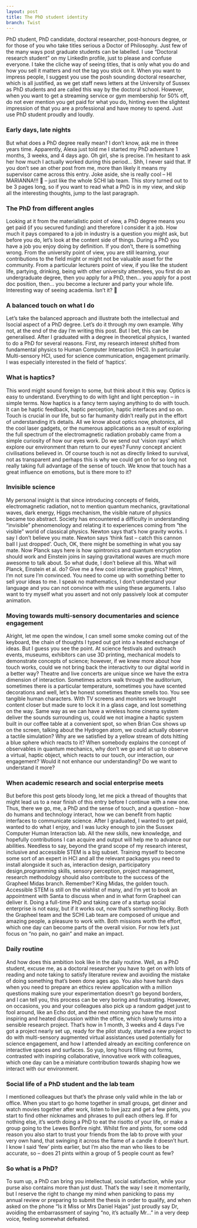 ```yaml
---
layout: post
title: The PhD student identity
branch: Twist
---
```


PhD student, PhD candidate, doctoral researcher, post-honours degree, or for those of you who take titles serious a Doctor of Philosophy. Just few of the many ways post graduate students can be labelled. I use “Doctoral research student” on my LinkedIn profile, just to please and confuse everyone. I take the cliche way of seeing titles, that is only what you do and how you sell it matters and not the tag you stick on it. When you want to impress people, I suggest you use the posh sounding doctoral researcher, which is all justified, as we get staff news letters at the University of Sussex as PhD students and are called this way by the doctoral school. However, when you want to get a streaming service or gym membership for 50% off, do not ever mention you get paid for what you do, hinting even the slightest impression of that you are a professional and have money to spend. Just use PhD student proudly and loudly. 

### Early days, late nights

But what does a PhD degree really mean? I don’t know, ask me in three years time. Apparently, Alexa just told me I started my PhD adventure 1 months, 3 weeks, and 4 days ago. Oh girl, she is precise. I’m hesitant to ask her how much I actually worked during this period… Shh, I never said that. If you don’t see an other post from me, more than likely it means my supervisor came across this entry. Joke aside, she is really cool &#8211; HI MARIANNA!!! 👋 &#8211; just like the whole SCHI lab team. 
This story turned out to be 3 pages long, so if you want to read what a PhD is in my view, and skip all the interesting thoughts, jump to the last paragraph.

### The PhD from different angles

Looking at it from the materialistic point of view, a PhD degree means you get paid (if you secured funding) and therefore I consider it a job. How much it pays compared to a job in industry is a question you might ask, but before you do, let’s look at the content side of things. During a PhD you have a job you enjoy doing by definition. If you don’t, there is something wrong. From the university point of view, you are still learning, your contributions to the field might or might not be valuable asset for the community. From a particular lecturers point of view, if you like the student life, partying, drinking, being with other university attendees, you first do an undergraduate degree, then you apply for a PhD, then… you apply for a post doc position, then… you become a lecturer and party your whole life. Interesting way of seeing academia. Isn’t it? 🍻 

### A balanced touch on what I do

Let’s take the balanced approach and illustrate both the intellectual and Isocial aspect of a PhD degree. Let’s do it through my own example. Why not, at the end of the day I’m writing this post. But I bet, this can be generalised. After I graduated with a degree in theoretical physics, I wanted to do a PhD for several reasons. First, my research interest shifted from fundamental physics to Human Computer Interaction (HCI). In particular Multi-sensory HCI, used for science communication, engagement primarily. I was especially interested in the field of ‘haptics’. 

### What is haptics?

This word might sound foreign to some, but think about it this way. Optics is easy to understand. Everything to do with light and light perception &#8211; in simple terms. Now haptics is a fancy term saying anything to do with touch. It can be haptic feedback, haptic perception, haptic interfaces and so on. Touch is crucial in our life, but so far humanity didn’t really put in the effort of understanding it’s details. All we know about optics now, photonics, all the cool laser gadgets, or the numerous applications as a result of exploring the full spectrum of the electromagnetic radiation probably came from a simple curiosity of how our eyes work. Do we send out ‘vision rays’ which explore our environment than return to our eyes? Funny concept ancient civilisations believed in. Of course touch is not as directly linked to survival, not as transparent and perhaps this is why we could get on for so long not really taking full advantage of the sense of touch. We know that touch has a great influence on emotions, but is there more to it? 

### Invisible science

My personal insight is that since introducing concepts of fields, electromagnetic radiation, not to mention quantum mechanics, gravitational waves, dark energy, Higgs mechanism, the visible nature of physics became too abstract. Society has encountered a difficulty in understanding “invisible” phenomenology and relating it to experiences coming from “the visible” world of classical physics. 
Newton says that’s how gravity works. I say I don’t believe you mate. Newton says ‘think fast &#8211; catch this cannon ball I just dropped’. Ouch, OK, there might be something in what you say mate. Now Planck says here is how spintronics and quantum encryption should work and Einstein joins in saying gravitational waves are much more awesome to talk about. So what dude, I don’t believe all this. What will Planck, Einstein et al. do? Give me a few cool interactive graphics? Hmm, I’m not sure I’m convinced. You need to come up with something better to sell your ideas to me. I speak no mathematics, I don’t understand your language and you can not convince with me using these arguments. I also want to try myself what you assert and not only passively look at computer animation.  

### Moving towards multi-sensory documentaries and science engagement

Alright, let me open the window, I can smell some smoke coming out of the keyboard, the chain of thoughts I typed out got into a heated exchange of ideas. But I guess you see the point. At science festivals and outreach events, museums, exhibitors can use 3D printing, mechanical models to demonstrate concepts of science; however, if we knew more about how touch works, could we not bring back the interactivity to our digital world in a better way? Theatre and live concerts are unique since we have the extra dimension of interaction. Sometimes actors walk through the auditorium, sometimes there is a particular temperature, sometimes you have scented decorations and well, let’s be honest sometimes theatre smells too. You see tangible human characters. With TV screens and monitors we brought content closer but made sure to lock it in a glass cage, and lost something on the way. Same way as we can have a wireless home cinema system deliver the sounds surrounding us, could we not imagine a haptic system built in our coffee table at a convenient spot, so when Brian Cox shows up on the screen, talking about the Hydrogen atom, we could actually observe a tactile simulation? Why are we satisfied by a yellow stream of dots hitting a blue sphere which reacts to it? When somebody explains the concept of observables in quantum mechanics, why don’t we go and sit up to observe a virtual, haptic object, which reacts to our touch, our interaction, our engagement? Would it not enhance our understanding? Do we want to understand it more?

### When academic research and social enterprise meets

But before this post gets bloody long, let me pick a thread of thoughts that might lead us to a near finish of this entry before I continue with a new one. Thus, there we go, me, a PhD and the sense of touch, and a question &#8211; how do humans and technology interact, how we can benefit from haptic interfaces to communicate science. After I graduated, I wanted to get paid, wanted to do what I enjoy, and I was lucky enough to join the Sussex Computer Human Interaction lab. All the new skills, new knowledge, and hopefully contributions I can acquire and output will help me to advance our abilities. Needless to say, beyond the grand scope of my research interest, inclusive and accessible STEM is a big subset. Training myself to become some sort of an expert in HCI and all the relevant packages you need to install alongside it such as, interaction design, participatory design,programming skills, sensory perception, project management, research methodology should also contribute to the success of the Grapheel Midas branch. Remember? King Midas, the golden touch. Accessible STEM is still on the wishlist of many, and I’m yet to book an appointment with Santa to discuss when and in what form Grapheel can deliver it. Doing a full-time PhD and taking care of a startup social enterprise is not easy, but if it works out, now that’s something Rocky. Both the Grapheel team and the SCHI Lab team are composed of unique and amazing people, a pleasure to work with. Both missions worth the effort, which one day can become parts of the overall vision. For now let’s just focus on “no pain, no gain” and make an impact. 

### Daily routine

And how does this ambition look like in the daily routine. Well, as a PhD student, excuse me, as a doctoral researcher you have to get on with lots of reading and note taking to satisfy literature review and avoiding the mistake of doing something that’s been done ages ago. You also have harsh days when you need to prepare an ethics review application with a million questions making sure your experimentation doesn’t go beyond borders, and I can tell you, this process can be very boring and frustrating. However, on occasions, you and your colleagues also pick up a random gadget just to fool around, like an Echo dot, and the next morning you have the most inspiring and heated discussion within the office, which slowly turns into a sensible research project. That’s how in 1 month, 3 weeks and 4 days I’ve got a project nearly set up, ready for the pilot study, started a new project to do with multi-sensory augmented virtual assistances used potentially for science engagement, and how I attended already an exciting conference on interactive spaces and surfaces. So yup, long hours filling out forms, contrasted with inspiring collaborative, innovative work with colleagues, which one day can be a miniature contribution towards shaping how we interact with our environment. 

### Social life of a PhD student and the lab team

I mentioned colleagues but that’s the phrase only valid while in the lab or office. When you start to go home together in small groups, get dinner and watch movies together after work, listen to live jazz and get a few pints, you start to find other nicknames and phrases to pull each others leg. If for nothing else, it’s worth doing a PhD to eat the risotto of your life, or make a group going to the Lewes Bonfire night. Whilst fire and pints, for some odd reason you also start to trust your friends from the lab to prove with your very own hand, that swinging it across the flame of a candle it doesn’t hurt. I know I said ‘few’ pints earlier, but I’m also the man who likes to be accurate, so &#8211; does 21 pints within a group of 5 people count as few? 

### So what is a PhD?

To sum up, a PhD can bring you intellectual, social satisfaction, while your purse also contains more than just dust. That’s the way I see it momentarily, but I reserve the right to change my mind when panicking to pass my annual review or preparing to submit the thesis in order to qualify, and when asked on the phone “Is it Miss or Mrs Daniel Hajas” just proudly say Dr, avoiding the embarrassment of saying “no, it’s actually Mr…” in a very deep voice, feeling somewhat defeated. 
